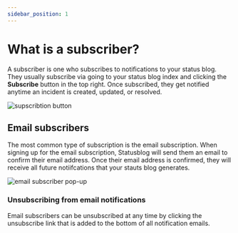 ```yaml
---
sidebar_position: 1
---
```


# What is a subscriber?

A subscriber is one who subscribes to notifications to your status blog. They usually subscribe via going to your status blog index and clicking the **Subscribe** button in the top right. Once subscribed, they get notified anytime an incident is created, updated, or resolved.

![supscribtion button](/img/subscription-button.png)

## Email subscribers

The most common type of subscription is the email subscription. When signing up for the email subscription, Statusblog will send them an email to confirm their email address. Once their email address is confirmed, they will receive all future notiifcations that your stauts blog generates.

![email subscriber pop-up](/img/email-subscriber-pop-up.png)

### Unsubscribing from email notifications

Email subscribers can be unsubscribed at any time by clicking the unsubscribe link that is added to the bottom of all notification emails. 


